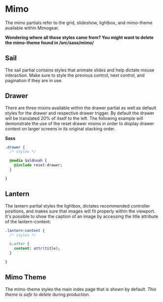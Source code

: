 # Mimo

The mimo partials refer to the grid, slideshow, lightbox, and mimo-theme available within Mimogear.

**Wondering where all those styles came from? You might want to delete the mimo-theme found in /src/sass/mimo/**

## Sail

The sail partial contains styles that animate slides and help dictate mouse interaction. Make sure to style the previous control, next control, and pagination if they are in use.

## Drawer

There are three mixins available within the drawer partial as well as default styles for the drawer and respective drawer trigger. By default the drawer will be translated 20% of itself to the left. The following example will demonstrate the use of the reset drawer mixins in order to display drawer content on larger screens in its original stacking order.

**Sass**

```sass
.drawer {
  /* styles */

  @media $aldnoah {
    @include reset-drawer;
  }

}
```

## Lantern

The lantern partial styles the lightbox, dictates recommended controller positions, and makes sure that images will fit properly within the viewport. It's possible to show the caption of an image by accessing the title attribute of the lantern-content:

```sass
.lantern-content {
  /* styles */

  &:after {
    content: attr(title);
  }

}
```

## Mimo Theme

The mimo-theme styles the main index page that is shown by default. _This theme is safe to delete_ during production.
